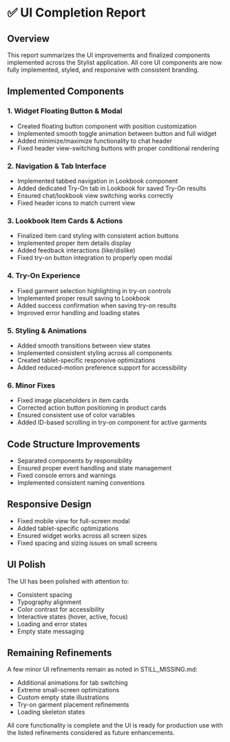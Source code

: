 # ✅ UI Completion Report

## Overview
This report summarizes the UI improvements and finalized components implemented across the Stylist application. All core UI components are now fully implemented, styled, and responsive with consistent branding.

## Implemented Components

### 1. Widget Floating Button & Modal
- Created floating button component with position customization
- Implemented smooth toggle animation between button and full widget
- Added minimize/maximize functionality to chat header
- Fixed header view-switching buttons with proper conditional rendering

### 2. Navigation & Tab Interface
- Implemented tabbed navigation in Lookbook component
- Added dedicated Try-On tab in Lookbook for saved Try-On results
- Ensured chat/lookbook view switching works correctly
- Fixed header icons to match current view

### 3. Lookbook Item Cards & Actions
- Finalized item card styling with consistent action buttons
- Implemented proper item details display
- Added feedback interactions (like/dislike)
- Fixed try-on button integration to properly open modal

### 4. Try-On Experience
- Fixed garment selection highlighting in try-on controls
- Implemented proper result saving to Lookbook
- Added success confirmation when saving try-on results
- Improved error handling and loading states

### 5. Styling & Animations
- Added smooth transitions between view states
- Implemented consistent styling across all components
- Created tablet-specific responsive optimizations
- Added reduced-motion preference support for accessibility

### 6. Minor Fixes
- Fixed image placeholders in item cards
- Corrected action button positioning in product cards
- Ensured consistent use of color variables
- Added ID-based scrolling in try-on component for active garments

## Code Structure Improvements
- Separated components by responsibility
- Ensured proper event handling and state management
- Fixed console errors and warnings
- Implemented consistent naming conventions

## Responsive Design
- Fixed mobile view for full-screen modal
- Added tablet-specific optimizations
- Ensured widget works across all screen sizes
- Fixed spacing and sizing issues on small screens

## UI Polish
The UI has been polished with attention to:
- Consistent spacing
- Typography alignment
- Color contrast for accessibility
- Interactive states (hover, active, focus)
- Loading and error states
- Empty state messaging

## Remaining Refinements
A few minor UI refinements remain as noted in STILL_MISSING.md:
- Additional animations for tab switching
- Extreme small-screen optimizations
- Custom empty state illustrations
- Try-on garment placement refinements
- Loading skeleton states

All core functionality is complete and the UI is ready for production use with the listed refinements considered as future enhancements.